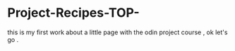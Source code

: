 # Project-Recipes-TOP-
this is my first work about a little page with the odin project course , ok let's go .
